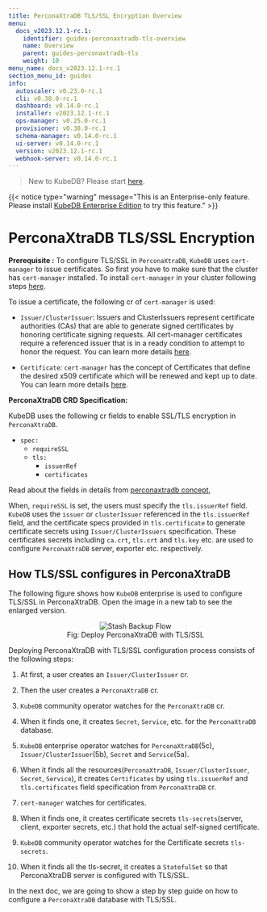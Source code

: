 ```yaml
---
title: PerconaXtraDB TLS/SSL Encryption Overview
menu:
  docs_v2023.12.1-rc.1:
    identifier: guides-perconaxtradb-tls-overview
    name: Overview
    parent: guides-perconaxtradb-tls
    weight: 10
menu_name: docs_v2023.12.1-rc.1
section_menu_id: guides
info:
  autoscaler: v0.23.0-rc.1
  cli: v0.38.0-rc.1
  dashboard: v0.14.0-rc.1
  installer: v2023.12.1-rc.1
  ops-manager: v0.25.0-rc.1
  provisioner: v0.38.0-rc.1
  schema-manager: v0.14.0-rc.1
  ui-server: v0.14.0-rc.1
  version: v2023.12.1-rc.1
  webhook-server: v0.14.0-rc.1
---
```


> New to KubeDB? Please start [here](/docs/v2023.12.1-rc.1/README).

{{< notice type="warning" message="This is an Enterprise-only feature. Please install [KubeDB Enterprise Edition](/docs/v2023.12.1-rc.1/setup/install/enterprise) to try this feature." >}}

# PerconaXtraDB TLS/SSL Encryption

**Prerequisite :** To configure TLS/SSL in `PerconaXtraDB`, `KubeDB` uses `cert-manager` to issue certificates. So first you have to make sure that the cluster has `cert-manager` installed. To install `cert-manager` in your cluster following steps [here](https://cert-manager.io/docs/installation/kubernetes/).

To issue a certificate, the following cr of `cert-manager` is used:

- `Issuer/ClusterIssuer`: Issuers and ClusterIssuers represent certificate authorities (CAs) that are able to generate signed certificates by honoring certificate signing requests. All cert-manager certificates require a referenced issuer that is in a ready condition to attempt to honor the request. You can learn more details [here](https://cert-manager.io/docs/concepts/issuer/).

- `Certificate`: `cert-manager` has the concept of Certificates that define the desired x509 certificate which will be renewed and kept up to date. You can learn more details [here](https://cert-manager.io/docs/concepts/certificate/).

**PerconaXtraDB CRD Specification:**

KubeDB uses the following cr fields to enable SSL/TLS encryption in `PerconaXtraDB`.

- `spec:`
  - `requireSSL`
  - `tls:`
    - `issuerRef`
    - `certificates`

Read about the fields in details from [perconaxtradb concept](/docs/v2023.12.1-rc.1/guides/percona-xtradb/concepts/perconaxtradb/#spectls),

When, `requireSSL` is set, the users must specify the `tls.issuerRef` field. `KubeDB` uses the `issuer` or `clusterIssuer` referenced in the `tls.issuerRef` field, and the certificate specs provided in `tls.certificate` to generate certificate secrets using `Issuer/ClusterIssuers` specification. These certificates secrets including `ca.crt`, `tls.crt` and `tls.key` etc. are used to configure `PerconaXtraDB` server, exporter etc. respectively.

## How TLS/SSL configures in PerconaXtraDB

The following figure shows how `KubeDB` enterprise is used to configure TLS/SSL in PerconaXtraDB. Open the image in a new tab to see the enlarged version.

<figure align="center">
  <img alt="Stash Backup Flow" src="/docs/v2023.12.1-rc.1/guides/percona-xtradb/tls/overview/images/px-tls-ssl.png">
<figcaption align="center">Fig: Deploy PerconaXtraDB with TLS/SSL</figcaption>
</figure>

Deploying PerconaXtraDB with TLS/SSL configuration process consists of the following steps:

1. At first, a user creates an `Issuer/ClusterIssuer` cr.

2. Then the user creates a `PerconaXtraDB` cr.

3. `KubeDB` community operator watches for the `PerconaXtraDB` cr.

4. When it finds one, it creates `Secret`, `Service`, etc. for the `PerconaXtraDB` database.

5. `KubeDB` enterprise operator watches for `PerconaXtraDB`(5c), `Issuer/ClusterIssuer`(5b), `Secret` and `Service`(5a).

6. When it finds all the resources(`PerconaXtraDB`, `Issuer/ClusterIssuer`, `Secret`, `Service`), it creates `Certificates` by using `tls.issuerRef` and `tls.certificates` field specification from `PerconaXtraDB` cr.

7. `cert-manager` watches for certificates.

8. When it finds one, it creates certificate secrets `tls-secrets`(server, client, exporter secrets, etc.) that hold the actual self-signed certificate.

9. `KubeDB` community operator watches for the Certificate secrets `tls-secrets`.

10. When it finds all the tls-secret, it creates a `StatefulSet` so that PerconaXtraDB server is configured with TLS/SSL.

In the next doc, we are going to show a step by step guide on how to configure a `PerconaXtraDB` database with TLS/SSL.
